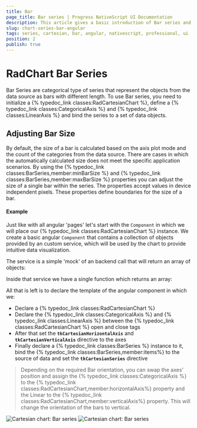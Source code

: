 ```yaml
---
title: Bar
page_title: Bar series | Progress NativeScript UI Documentation
description: This article gives a basic introduction of Bar series and continues with a sample scenario of how Bar series are used.
slug: chart-series-bar-angular
tags: series, cartesian, bar, angular, nativescript, professional, ui
position: 2
publish: true
---
```


# RadChart Bar Series
Bar Series are categorical type of series that represent the objects from the data source as bars with different length. To use Bar series, you need to initialize a {% typedoc_link classes:RadCartesianChart %}, define a {% typedoc_link classes:CategoricalAxis %} and {% typedoc_link classes:LinearAxis %} and bind the series to a set of data objects.

## Adjusting Bar Size
By default, the size of a bar is calculated based on the axis plot mode and the count of the categories from the data source. There are cases in which the automatically calculated size does not meet the specific application scenarios. By using the {% typedoc_link classes:BarSeries,member:minBarSize %} and {% typedoc_link classes:BarSeries,member:maxBarSize %} properties you can adjust the size of a single bar within the series. The properties accept values in device independent pixels. These properties define boundaries for the size of a bar.

#### Example
Just like with all angular 'pages' let's start with the `Component` in which we will place our {% typedoc_link classes:RadCartesianChart %} instance. We create a basic angular `Component` that contains a collection of objects provided by an custom service, which will be used by the chart to provide intuitive data visualization.

The service is a simple 'mock' of an backend call that will return an array of objects:

<snippet id='chart-angular-data-service'/>

Inside that service we have a single function which returns an array:

<snippet id='chart-angular-categorical-source'/>

<snippet id='chart-angular-country'/>

All that is left is to declare the template of the angular component in which we:

- Declare a {% typedoc_link classes:RadCartesianChart %}
- Declare the {% typedoc_link classes:CategoricalAxis %} and {% typedoc_link classes:LinearAxis %} between the {% typedoc_link classes:RadCartesianChart %} open and close tags
- After that set the **`tkCartesianHorizontalAxis`** and **`tkCartesianVerticalAxis`** directive to the axes
- Finally declare a {% typedoc_link classes:BarSeries %} instance to it, bind the {% typedoc_link classes:BarSeries,member:items%} to the source of data and set the **`tkCartesianSeries`** directive

<snippet id='chart-angular-bar-series-component'/>
<snippet id='chart-angular-bar-series'/>

> Depending on the required Bar orientation, you can swap the axes' position and assign the {% typedoc_link classes:CategoricalAxis %} to the {% typedoc_link classes:RadCartesianChart,member:horizontalAxis%} property and the Linear to the {% typedoc_link classes:RadCartesianChart,member:verticalAxis%} property. This will change the orientation of the bars to vertical.

![Cartesian chart: Bar series](../../../img/ns_ui/bar_series_android.png "Bar series on Android.") ![Cartesian chart: Bar series](../../../img/ns_ui/bar_series_ios.png "Bar series on iOS.")
